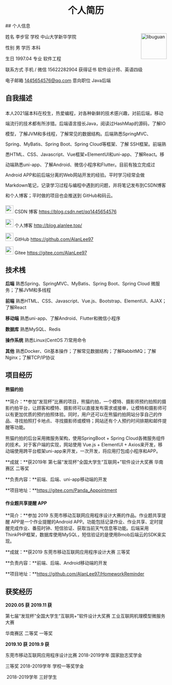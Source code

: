 <center><h1 style="border-bottom: none">个人简历</h1></center>
## 个人信息

姓名  李步官  														学校  中山大学新华学院 <img src="https://alanlee-image-bed.oss-cn-shenzhen.aliyuncs.com/assert/ziliao/zhengjianzhao-libuguan.jpg" alt="libuguan" style="width: 80px; float: right" />

性别  男																学历  本科 

生日  1997.04     										 		专业  软件工程 

联系方式  手机 / 微信 15622282904 		 		获得证书  软件设计师、英语四级 

电子邮箱  1445654576@qq.com  					意向职位  Java后端



## 自我描述

<p style="line-height: 2.0rem;">本人2021届本科在校生，热爱编程，对各种新鲜的技术感兴趣，对前后端，移动端流行的技术都有所涉猎。后端语言擅长Java，阅读过HashMap的源码，了解IO模型，了解JVM和多线程，了解常见的数据结构。后端熟悉SpringMVC、Spring、MyBatis、Spring Boot、Spring Cloud等框架、了解 SSH框架。前端熟悉HTML、CSS、Javascript、Vue框架+ElementUI和uni-app、了解React。移动端熟悉uni-app、了解Android、微信小程序和Flutter。目前有独立完成过 Android APP和前后端分离的Web网站开发的经验。平时学习经常会做Markdown笔记，记录学习过程与编程中遇到的问题，并将笔记发布到CSDN博客和个人博客；平时做的项目也会推送到 GitHub和码云。</p>

<img src="https://alanlee-image-bed.oss-cn-shenzhen.aliyuncs.com/assert/images/icon/csdn.png" style="width: 25px;">  CSDN 博客  https://blog.csdn.net/qq1445654576

<img src="https://alanlee-image-bed.oss-cn-shenzhen.aliyuncs.com/assert/images/icon/pencil-ruler.png" style="width: 25px;">  个人博客  http://blog.alanlee.top/

<img src="https://alanlee-image-bed.oss-cn-shenzhen.aliyuncs.com/assert/images/icon/github.png" style="width: 25px;">  GitHub  https://github.com/AlanLee97

<img src="https://alanlee-image-bed.oss-cn-shenzhen.aliyuncs.com/assert/images/icon/gitee-fill-round.png" style="width: 25px;">  Gitee  https://gitee.com/AlanLee97





## 技术桟

**后端**  熟悉Spring、SpringMVC、MyBatis、Spring Boot、Spring Cloud 微服务；了解JVM和多线程

**前端**  熟悉HTML、CSS、Javascript、Vue.js、Bootstrap、ElementUI、AJAX；了解React

**移动端**  熟悉uni-app、了解Android、Flutter和微信小程序

**数据库** 熟悉MySQL、Redis

**操作系统**  熟悉Linux(CentOS 7)常用命令

**其他**  熟悉Docker、Git基本操作；了解常见数据结构；了解RabbitMQ；了解Nginx；了解TCP/IP协议

 



## 项目经历

#### 熊猫约拍

**简介：**参加“发现杯”比赛的项目，熊猫约拍，一个模特、摄影师预约拍照的摄影约拍平台，让顾客和模特、摄影师可以直接发布需求或接单，让模特和摄影师可以有更加优质的预约拍照体验。同时，用户还可以在熊猫约拍网站分享自己的作品、寻找拍照打卡地点、寻找摄影师或模特；网站还有个人预约时间排期和邮件提醒等功能。

熊猫约拍的后台采用微服务架构，使用SpringBoot + Spring Cloud各微服务组件的技术。对于客户端的实现，网站使用 Vue.js + ElementUI + Axios来开发，移动端使用跨平台框架uni-app来开发，一次开发，将应用打包成小程序和APP。

**成就：**获2019年 第七届“发现杯”全国大学生“互联网+”软件设计大奖赛 华南赛区 二等奖

**负责内容：**前端、后端、uni-app移动端的开发

**项目地址：**https://gitee.com/Panda_Appointment



#### 作业题共享提醒 APP

**简介：**参加 2019 东莞市移动互联网应用程序设计大赛的作品。作业题共享提醒 APP是一个作业提醒的Android APP。功能包括记录作业、作业共享、定时提醒完成作业、番茄时钟、短信验证、获取当前天气信息等功能。后端采用ThinkPHP框架，数据库使用MySQL，短信验证的是使用Bmob后端云的SDK来实现。

**成就：**获2019 东莞市移动互联网应用程序设计大赛 三等奖

**负责内容：**前端、后端、Android移动端的开发

**项目地址：**https://github.com/AlanLee97/HomeworkReminder



## 获奖经历

**2020.05 获**																				**2019.11 获**

第七届“发现杯”全国大学生“互联网+”软件设计大奖赛		工业互联网机理模型微服务大赛

华南赛区 二等奖																	一等奖



**2019.10 获**																				 **2019.9 获**

东莞市移动互联网应用程序设计比赛									2018-2019学年 国家励志奖学金

三等奖																					2018-2019学年 学校一等奖学金

​																								2018-2019学年 三好学生